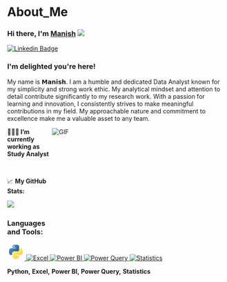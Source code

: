 # About_Me

### Hi there, I'm <a href="https://www.linkedin.com/in/manish110042/" target="_blank">Manish</a> <img src="https://media.giphy.com/media/hvRJCLFzcasrR4ia7z/giphy.gif" width="25px">

[![Linkedin Badge](https://img.shields.io/badge/-LinkedIn-0e76a8?style=flat-square&logo=Linkedin&logoColor=white)](https://www.linkedin.com/in/manish110042)


### I'm delighted you're here!

My name is 𝗠𝗮𝗻𝗶𝘀𝗵. I am a humble and dedicated Data Analyst known for my simplicity and strong work ethic. My analytical mindset and attention to detail contribute significantly to my research work. With a passion for learning and innovation, I consistently strives to make meaningful contributions in my field. My approachable nature and commitment to excellence make me a valuable asset to any team.

<img align="right" alt="GIF" src="https://github.com/Manish-Data-Analyst/Manish-Data-Analyst/blob/d7c4ea1015dddf8da1eccfc56c26838a28e7cb4d/Manish_page-0001.jpg" width="400" height="225" />  


**👨🏻‍💻 I’m currently working as Study Analyst**


</br>


<!--END_SECTION:waka-->


📈 **My GitHub Stats:**

<p>
  <img height="180em" src="https://github-readme-stats.vercel.app/api?username=Manish-Data-Analyst&show_icons=true&hide_border=true&&count_private=true&include_all_commits=true" />
</p>

<h3 align="left">Languages and Tools:</h3>
<p align="left">
  <a href="https://www.python.org" target="_blank" rel="noreferrer">
    <img src="https://raw.githubusercontent.com/devicons/devicon/master/icons/python/python-original.svg" alt="Python" width="40" height="40"/>
  </a>
  
  <a href="https://www.microsoft.com/en-us/microsoft-365/excel" target="_blank" rel="noreferrer">
    <img src="https://img.icons8.com/color/48/000000/microsoft-excel-2019.png" alt="Excel" width="40" height="40"/>
  </a>
  
  <a href="https://powerbi.microsoft.com/" target="_blank" rel="noreferrer">
    <img src="https://img.icons8.com/color/48/000000/power-bi.png" alt="Power BI" width="40" height="40"/>
  </a>
  
  <a href="https://learn.microsoft.com/en-us/power-query/" target="_blank" rel="noreferrer">
    <img src="https://img.icons8.com/color/48/000000/ms-excel.png" alt="Power Query" width="40" height="40"/>
  </a>
  
  <a href="https://en.wikipedia.org/wiki/Statistics" target="_blank" rel="noreferrer">
    <img src="https://img.icons8.com/color/48/000000/combo-chart--v1.png" alt="Statistics" width="40" height="40"/>
  </a>
  
</p>

 **Python,**
 **Excel,**
 **Power BI,**
 **Power Query,**
 **Statistics**
<p>
